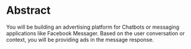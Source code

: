 # Abstract

You will be building an advertising platform for Chatbots or messaging applications like Facebook Messager. Based on the user conversation or context, you will be providing ads in the message response.


